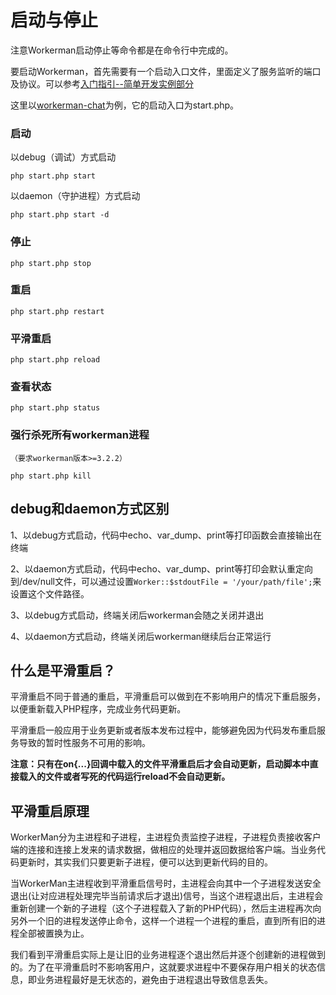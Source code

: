 # 启动与停止

注意Workerman启动停止等命令都是在命令行中完成的。

要启动Workerman，首先需要有一个启动入口文件，里面定义了服务监听的端口及协议。可以参考[入门指引--简单开发实例部分](/getting-started/simple-example.html)


这里以[workerman-chat](https://github.com/walkor/workerman-chat)为例，它的启动入口为start.php。
### 启动

以debug（调试）方式启动

```php start.php start```

以daemon（守护进程）方式启动

```php start.php start -d```

### 停止
```php start.php stop```

### 重启
```php start.php restart```

### 平滑重启
```php start.php reload```

### 查看状态
```php start.php status```

### 强行杀死所有workerman进程

``` （要求workerman版本>=3.2.2） ```

```php start.php kill```

## debug和daemon方式区别

1、以debug方式启动，代码中echo、var_dump、print等打印函数会直接输出在终端

2、以daemon方式启动，代码中echo、var_dump、print等打印会默认重定向到/dev/null文件，可以通过设置```Worker::$stdoutFile = '/your/path/file';```来设置这个文件路径。

3、以debug方式启动，终端关闭后workerman会随之关闭并退出

4、以daemon方式启动，终端关闭后workerman继续后台正常运行



## 什么是平滑重启？

平滑重启不同于普通的重启，平滑重启可以做到在不影响用户的情况下重启服务，以便重新载入PHP程序，完成业务代码更新。

平滑重启一般应用于业务更新或者版本发布过程中，能够避免因为代码发布重启服务导致的暂时性服务不可用的影响。

**注意：只有在on{...}回调中载入的文件平滑重启后才会自动更新，启动脚本中直接载入的文件或者写死的代码运行reload不会自动更新。**

## 平滑重启原理

WorkerMan分为主进程和子进程，主进程负责监控子进程，子进程负责接收客户端的连接和连接上发来的请求数据，做相应的处理并返回数据给客户端。当业务代码更新时，其实我们只要更新子进程，便可以达到更新代码的目的。

当WorkerMan主进程收到平滑重启信号时，主进程会向其中一个子进程发送安全退出(让对应进程处理完毕当前请求后才退出)信号，当这个进程退出后，主进程会重新创建一个新的子进程（这个子进程载入了新的PHP代码），然后主进程再次向另外一个旧的进程发送停止命令，这样一个进程一个进程的重启，直到所有旧的进程全部被置换为止。

我们看到平滑重启实际上是让旧的业务进程逐个退出然后并逐个创建新的进程做到的。为了在平滑重启时不影响客用户，这就要求进程中不要保存用户相关的状态信息，即业务进程最好是无状态的，避免由于进程退出导致信息丢失。


